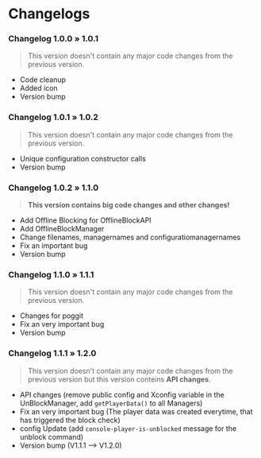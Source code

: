 # Changelogs


### Changelog 1.0.0 » 1.0.1
> This version doesn't contain any major code changes from the previous version.
- Code cleanup
- Added icon
- Version bump

### Changelog 1.0.1 » 1.0.2
> This version doesn't contain any major code changes from the previous version.
- Unique configuration constructor calls
- Version bump

### Changelog 1.0.2 » 1.1.0
> **This version contains big code changes and other changes!**
- Add Offline Blocking for OfflineBlockAPI
- Add OfflineBlockManager
- Change filenames, managernames and configuratiomanagernames
- Fix an important bug
- Version bump

### Changelog 1.1.0 » 1.1.1
> This version doesn't contain any major code changes from the previous version.
- Changes for poggit
- Fix an very important bug
- Version bump

### Changelog 1.1.1 » 1.2.0
> This version doesn't contain any major code changes from the previous version but this version conteins **API changes**.
- API changes (remove public config and Xconfig variable in the UnBlockManager, add `getPlayerData()` to all Managers)
- Fix an very important bug (The player data was created everytime, that has triggered the block check)
- config Update (add `console-player-is-unblocked` message for the unblock command)
- Version bump (V1.1.1 --> V1.2.0)